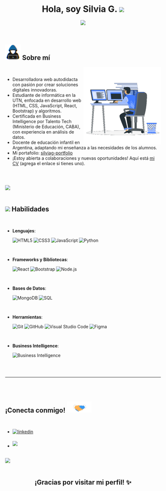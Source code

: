 <h1 align="center"><b>Hola, soy Silvia G.</b> <img src="https://media.giphy.com/media/hvRJCLFzcasrR4ia7z/giphy.gif" width="35"></h1>

<p align="center">
  <a href="https://github.com/DenverCoder1/readme-typing-svg"><img src="https://readme-typing-svg.herokuapp.com?font=Time+New+Roman&color=cyan&size=25¢er=true&vCenter=true&width=600&height=100&lines=Desarrolladora+Web+Apasionada;Estudiante+de+Informática;Especialista+en+Business+Intelligence;Siempre+explorando+nuevas+tecnologías;¡Conecta+conmigo!"></a>
</p>

<br>

## <picture><img src="https://github.com/0xAbdulKhalid/0xAbdulKhalid/raw/main/assets/mdImages/about_me.gif" width="50px"></picture> **Sobre mí**

<picture> <img align="right" src="https://github.com/0xAbdulKhalid/0xAbdulKhalid/raw/main/assets/mdImages/Right_Side.gif" width="250px"></picture>

<br>

- Desarrolladora web autodidacta con pasión por crear soluciones digitales innovadoras.
- Estudiante de informática en la UTN, enfocada en desarrollo web (HTML, CSS, JavaScript, React, Bootstrap) y algoritmos.
- Certificada en Business Intelligence por Talento Tech (Ministerio de Educación, CABA), con experiencia en análisis de datos.
- Docente de educación infantil en Argentina, adaptando mi enseñanza a las necesidades de los alumnos.
- Mi portafolio: [silviag-portfolio](https://porfolio-silviag.netlify.app/)
- ¡Estoy abierta a colaboraciones y nuevas oportunidades! Aquí está [mi CV](enlace-a-tu-CV) (agrega el enlace si tienes uno).

<br><br>

<img src="https://user-images.githubusercontent.com/73097560/115834477-dbab4500-a447-11eb-908a-139a6edaec5c.gif"><br><br>

## <img src="https://media2.giphy.com/media/QssGEmpkyEOhBCb7e1/giphy.gif?cid=ecf05e47a0n3gi1bfqntqmob8g9aid1oyj2wr3ds3mg700bl&rid=giphy.gif" width="25"><b> Habilidades</b>
<br>

<p align="center">

- **Lenguajes**:

    ![HTML5](https://img.shields.io/badge/HTML5-%23E34F26.svg?style=for-the-badge&logo=html5&logoColor=white)
    ![CSS3](https://img.shields.io/badge/CSS%20-%231572B6.svg?style=for-the-badge&logo=css3&logoColor=white)
    ![JavaScript](https://img.shields.io/badge/JavaScript-%23F7DF1E.svg?style=for-the-badge&logo=javascript&logoColor=black)
    ![Python](https://img.shields.io/badge/Python-%2314354C.svg?style=for-the-badge&logo=python&logoColor=white)

<br>

- **Frameworks y Bibliotecas**:

    ![React](https://img.shields.io/badge/React-%2320232a.svg?style=for-the-badge&logo=react&logoColor=%2361DAFB)
    ![Bootstrap](https://img.shields.io/badge/Bootstrap-%23563D7C.svg?style=for-the-badge&logo=bootstrap&logoColor=white)
    ![Node.js](https://img.shields.io/badge/Node.js-%2343853D.svg?style=for-the-badge&logo=node.js&logoColor=white)

<br>

- **Bases de Datos**:

    ![MongoDB](https://img.shields.io/badge/MongoDB-%2347A248.svg?style=for-the-badge&logo=mongodb&logoColor=white)
    ![SQL](https://img.shields.io/badge/SQL-%23007ACC.svg?style=for-the-badge&logo=postgresql&logoColor=white)

<br>

- **Herramientas**:

    ![Git](https://img.shields.io/badge/git-%23F05033.svg?style=for-the-badge&logo=git&logoColor=white)
    ![GitHub](https://img.shields.io/badge/github-%23121011.svg?style=for-the-badge&logo=github&logoColor=white)
    ![Visual Studio Code](https://img.shields.io/badge/Visual%20Studio%20Code-0078d7.svg?style=for-the-badge&logo=visual-studio-code&logoColor=white)
    ![Figma](https://img.shields.io/badge/Figma-%23F24E1E.svg?style=for-the-badge&logo=figma&logoColor=white)

<br>

- **Business Intelligence**:

    ![Business Intelligence](https://img.shields.io/badge/Business%20Intelligence-%23FF6F61.svg?style=for-the-badge&logo=data-exploration&logoColor=white)

</p>

<br>
<br>

-----

<br>
<br>

## <b> ¡Conecta conmigo!</b> <img src="https://github.com/0xAbdulKhalid/0xAbdulKhalid/raw/main/assets/mdImages/handshake.gif" width="80">
<br>
<div align='left'>

<ul>

<li>
<a href="https://linkedin.com/in/tu-linkedin" target="_blank">
<img src="https://img.shields.io/badge/linkedin:  SilviaG-%2300acee.svg?color=405DE6&style=for-the-badge&logo=linkedin&logoColor=white" alt=linkedin style="margin-bottom: 5px;"/>
</a>
</li>

<br>

<li>
<a href="mailto:tu-email@gmail.com" target="_blank">
<img src="https://img.shields.io/badge/gmail:  SilviaG-%23EA4335.svg?style=for-the-badge&logo=gmail&logoColor=white" t=mail style="margin-bottom: 5px;" />
</a>
</li>

</ul>
</div>

<br>
<img src="https://user-images.githubusercontent.com/73097560/115834477-dbab4500-a447-11eb-908a-139a6edaec5c.gif">
<br>
<br>

<div align='center'>

## <b>¡Gracias por visitar mi perfil! ✨</b>

</div>

